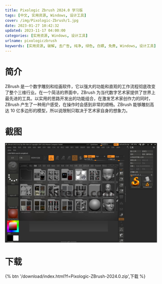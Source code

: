 ```yaml
---
title: Pixologic Zbrush 2024.0 学习版
tags: [中文, 实用资源, Windows, 设计工具]
cover: /img/Pixologic-Zbrush/1.jpg
date: 2023-01-27 10:42:32
updated: 2023-11-17 04:00:00
categories: [实用资源, Windows, 设计工具]
urlname: pixologiczbrush
keywords: [实用资源, 破解, 去广告, 纯净, 绿色, 白嫖, 免费, Windows, 设计工具]
---
```


# 简介

ZBrush 是一个数字雕刻和绘画软件，它以强大的功能和直观的工作流程彻底改变了整个三维行业。在一个简洁的界面中，ZBrush 为当代数字艺术家提供了世界上最先进的工具。以实用的思路开发出的功能组合，在激发艺术家创作力的同时，ZBrush 产生了一种用户感受，在操作时会感到非常的顺畅。ZBrush 能够雕刻高达 10 亿多边形的模型，所以说限制只取决于艺术家自身的想象力。

# 截图

![](/img/Pixologic-Zbrush/2.jpg)

# 下载

{% btn '/download/index.html?f=Pixologic-ZBrush-2024.0.zip',下载 %}
